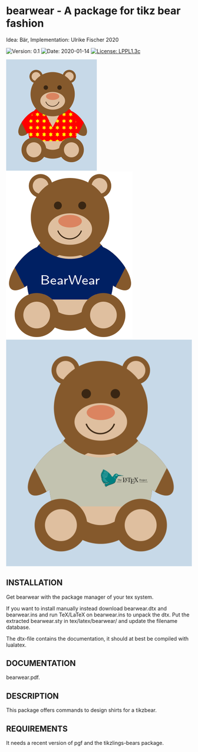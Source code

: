 # bearwear - A package for tikz bear fashion

Idea: Bär, Implementation: Ulrike Fischer 2020

![Version: 0.1](https://img.shields.io/badge/current_version-0.1-blue.svg?style=flat-square)
![Date: 2020-01-14](https://img.shields.io/badge/date-2020--01--14-blue.svg?style=flat-square)
[![License: LPPL1.3c ](https://img.shields.io/badge/license-LPPL1.3c-blue.svg?style=flat-square)](https://ctan.org/license/lppl1.3c)

![](example1.png)
![](example2.png)
![](example3.png)

## INSTALLATION

Get bearwear with the package manager of your tex system. 

If you want to install manually instead
download bearwear.dtx and bearwear.ins and run TeX/LaTeX on bearwear.ins to unpack the dtx.
Put the extracted bearwear.sty in tex/latex/bearwear/ and update the filename database.

The dtx-file contains the documentation, it should at best be compiled with lualatex.

## DOCUMENTATION

bearwear.pdf. 

## DESCRIPTION

This package offers commands to design shirts for a tikzbear.

## REQUIREMENTS
It needs a recent version of pgf and the tikzlings-bears package. 
